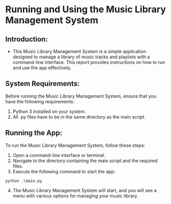# Running and Using the Music Library Management System
## Introduction:
* This Music Library Management System is a simple application designed to manage a library of music tracks and playlists with a command-line interface. This report provides instructions on how to run and use the app effectively.

## System Requirements:
Before running the Music Library Management System, ensure that you have the following requirements:
1. Python 3 installed on your system.
2. All .py files have to be in the same directory as the main script.

## Running the App:
To run the Music Library Management System, follow these steps:
1. Open a command-line interface or terminal.
2. Navigate to the directory containing the main script and the required files.
3. Execute the following command to start the app:
```
python .\main.py
```
4. The Music Library Management System will start, and you will see a menu with various options for managing your music library.
